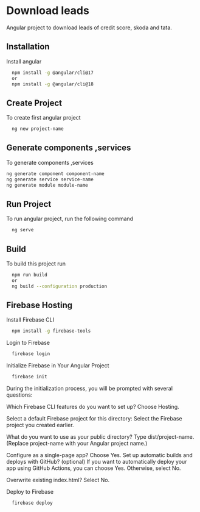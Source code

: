 
# Download leads

Angular project to download leads of credit score, skoda and tata.
## Installation

Install angular

```bash
  npm install -g @angular/cli@17 
  or
  npm install -g @angular/cli@18
```

    
## Create Project

To create first angular project

```bash
  ng new project-name
```
## Generate components ,services
 To generate components ,services 

```bash
ng generate component component-name
ng generate service service-name
ng generate module module-name


```
## Run Project

To run angular project, run the following command

```bash
  ng serve
```


## Build

To build this project run

```bash
  npm run build 
  or 
  ng build --configuration production
```


## Firebase Hosting
Install Firebase CLI

```bash
  npm install -g firebase-tools
```
Login to Firebase

```bash
  firebase login
```
 Initialize Firebase in Your Angular Project
```bash
  firebase init
```
During the initialization process, you will be prompted with several questions:

Which Firebase CLI features do you want to set up? Choose Hosting.

Select a default Firebase project for this directory: Select the Firebase project you created earlier.

What do you want to use as your public directory? Type dist/project-name. (Replace project-name with your Angular project name.)

Configure as a single-page app? Choose Yes.
Set up automatic builds and deploys with GitHub? (optional) If you want to automatically deploy your app using GitHub Actions, you can choose Yes. Otherwise, select No.

Overwrite existing index.html? Select No.

Deploy to Firebase
```bash
  firebase deploy
```
